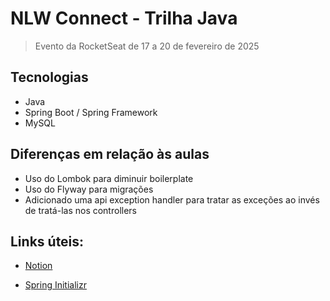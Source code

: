 # NLW Connect - Trilha Java

> Evento da RocketSeat de 17 a 20 de fevereiro de 2025

## Tecnologias

- Java
- Spring Boot / Spring Framework
- MySQL

## Diferenças em relação às aulas

- Uso do Lombok para diminuir boilerplate
- Uso do Flyway para migrações
- Adicionado uma api exception handler para tratar as exceções ao invés de tratá-las nos controllers

## Links úteis:

- [Notion](https://efficient-sloth-d85.notion.site/NLW-Connect-337b47bcef1640fc9a536f66dd45d8f1)

- [Spring Initializr](https://start.spring.io/#!type=maven-project&language=java&platformVersion=3.4.2&packaging=jar&jvmVersion=21&groupId=br.com.rocketseat.hiokdev&artifactId=events&name=events&description=NLW%20Connect%20-%20Trilha%20Java%20Project&packageName=br.com.rocketseat.hiokdev.events&dependencies=web,devtools,data-jpa,mysql,lombok,flyway)
